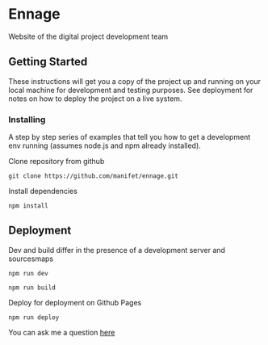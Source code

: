 # Ennage

Website of the digital project development team

## Getting Started

These instructions will get you a copy of the project up and running on your local machine for development and testing purposes. See deployment for notes on how to deploy the project on a live system.


### Installing

A step by step series of examples that tell you how to get a development env running (assumes node.js and npm already installed).

Сlone repository from github

```
git clone https://github.com/manifet/ennage.git
```

Install dependencies

```
npm install
```


## Deployment

Dev and build differ in the presence of a development server and sourcesmaps

```
npm run dev
```
```
npm run build
```
Deploy for deployment on Github Pages

```
npm run deploy
```

You can ask me a question [here](https://github.com/manifet/ennage/issues)

